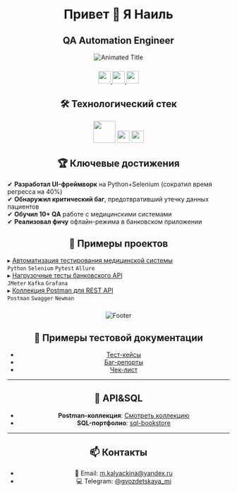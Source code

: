 
###

<div align="center">
  <h1>Привет 👋 Я Наиль</h1>
  <h2>QA Automation Engineer</h2>
<div align="center">
  <img src="https://readme-typing-svg.demolab.com?font=Fira+Code&size=30&duration=2000&pause=500&color=5D3FD3&center=true&vCenter=true&width=600&lines=QA+Engineer;Automation+Testing;API+Testing;CI%2FCD+Integration" alt="Animated Title" />
</div>

###

<div align="center">
  <a href="https://t.me/zoom9595">
    <img src="https://img.shields.io/badge/Telegram-2CA5E0?style=for-the-badge&logo=telegram&logoColor=white" height="28">
  </a>
  <a href="mailto:Naii3301@yandex.ru">
    <img src="https://img.shields.io/badge/Email-D14836?style=for-the-badge&logo=gmail&logoColor=white" height="28">
  </a>
  <a href="https://hh.ru/resume/3e7f6414ff0e922cee0039ed1f654e62484254">
    <img src="https://img.shields.io/badge/Резюме-HH.ru-red?style=for-the-badge&logo=hh.ru&logoColor=white" height="28">
  </a>
</div>


## 🛠 Технологический стек

<div align="center">
  <img src="https://skillicons.dev/icons?i=python,selenium,postman,git,jenkins,docker,postgres,kafka,grafana," height="50">
  <img src="https://img.shields.io/badge/-Allure-FF6B6B?style=flat-square&logo=allure&logoColor=white" height="28">
  <img src="https://img.shields.io/badge/-Charles_Proxy-8DD6F9?style=flat-square&logo=charlesproxy&logoColor=black" height="28">
</div>

## 🏆 Ключевые достижения

<div align="left">
  
✔ **Разработал UI-фреймворк** на Python+Selenium (сократил время регресса на 40%)  
✔ **Обнаружил критический баг**, предотвративший утечку данных пациентов  
✔ **Обучил 10+ QA** работе с медицинскими системами  
✔ **Реализовал фичу** офлайн-режима в банковском приложении  

</div>


## 📌 Примеры проектов

<div align="left">
  
▸ [Автоматизация тестирования медицинской системы](https://github.com/YOUR_USERNAME/medical-tests)  
`Python` `Selenium` `Pytest` `Allure`  
▸ [Нагрузочные тесты банковского API](https://github.com/YOUR_USERNAME/bank-load-tests)  
`JMeter` `Kafka` `Grafana`  
▸ [Коллекция Postman для REST API](https://github.com/YOUR_USERNAME/api-testing-collection)  
`Postman` `Swagger` `Newman`  

</div>

###

<div align="center">
  <img src="https://capsule-render.vercel.app/api?type=waving&color=gradient&height=80&section=footer&animation=fadeIn" alt="Footer">
</div>


## 🧾 Примеры тестовой документации

- [Тест-кейсы](https://docs.google.com/spreadsheets/d/1CQ3No1rK1AlpXGvkM-nHjU5OdEq-06A8jZUsockDcJs/edit?usp=sharing)
- [Баг-репорты](https://docs.google.com/spreadsheets/d/1RlOSaCMWXYnr4Suhj8Gqg-sDArDMjRGzBfhPq6sm_EQ/edit?usp=sharing)
- [Чек-лист](https://docs.google.com/spreadsheets/d/17JLViIXNLENPTae0V0AhDKTwr2PF8BoHz3nTDa3gOxw/edit?usp=sharing)

---

## 🔗 API&SQL

- **Postman-коллекция**: [Смотреть коллекцию](https://cloudy-sunset-892463.postman.co/workspace/My-Workspace~989518e9-1052-4dea-851a-9bc2a2dc22cb/collection/43339964-fdd4e765-454b-4714-9984-f9af7e606bd5?action=share&creator=43339964&active-environment=43339964-fb6fe106-d732-42f1-a87b-7a0073ff2552)
- **SQL-портфолио**: [sql-bookstore](https://github.com/MariyaGvozdetskaya/sql-bookstore)

---

## 📫 Контакты

- 📧 Email: m.kalyackina@yandex.ru
- 💻 Telegram: [@gvozdetskaya_mi](https://t.me/gvozdetskaya_mi)
